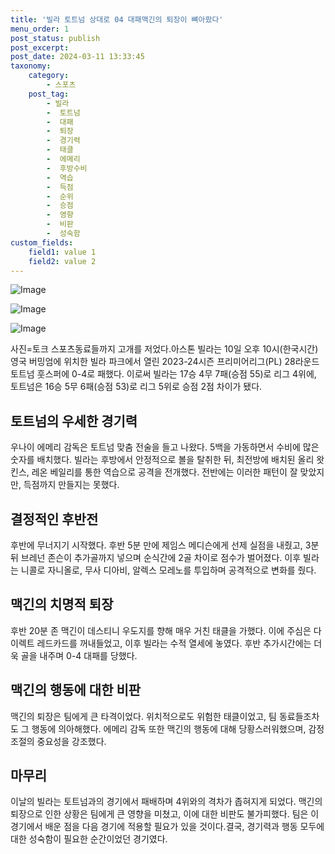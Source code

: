 ```yaml
---
title: '빌라 토트넘 상대로 04 대패맥긴의 퇴장이 뼈아팠다'
menu_order: 1
post_status: publish
post_excerpt: 
post_date: 2024-03-11 13:33:45
taxonomy:
    category:
        - 스포츠
    post_tag:
        - 빌라
        -  토트넘
        -  대패
        -  퇴장
        -  경기력
        -  태클
        -  에메리
        -  후방수비
        -  역습
        -  득점
        -  순위
        -  승점
        -  영향
        -  비판
        -  성숙함
custom_fields:
    field1: value 1
    field2: value 2
---
```


![Image](https://imgnews.pstatic.net/image/413/2024/03/11/0000173710_001_20240311095601459.jpg?type=w647)

![Image](https://imgnews.pstatic.net/image/413/2024/03/11/0000173710_002_20240311095601474.jpeg?type=w647)

![Image](https://imgnews.pstatic.net/image/413/2024/03/11/0000173710_003_20240311095601488.jpeg?type=w647)

사진=토크 스포츠동료들까지 고개를 저었다.아스톤 빌라는 10일 오후 10시(한국시간) 영국 버밍엄에 위치한 빌라 파크에서 열린 2023-24시즌 프리미어리그(PL) 28라운드 토트넘 훗스퍼에 0-4로 패했다. 이로써 빌라는 17승 4무 7패(승점 55)로 리그 4위에, 토트넘은 16승 5무 6패(승점 53)로 리그 5위로 승점 2점 차이가 됐다.
## 토트넘의 우세한 경기력
우나이 에메리 감독은 토트넘 맞춤 전술을 들고 나왔다. 5백을 가동하면서 수비에 많은 숫자를 배치했다. 빌라는 후방에서 안정적으로 볼을 탈취한 뒤, 최전방에 배치된 올리 왓킨스, 레온 베일리를 통한 역습으로 공격을 전개했다. 전반에는 이러한 패턴이 잘 맞았지만, 득점까지 만들지는 못했다.
## 결정적인 후반전
후반에 무너지기 시작했다. 후반 5분 만에 제임스 메디슨에게 선제 실점을 내줬고, 3분 뒤 브레넌 존슨이 추가골까지 넣으며 순식간에 2골 차이로 점수가 벌어졌다. 이후 빌라는 니콜로 자니올로, 무사 디아비, 알렉스 모레노를 투입하며 공격적으로 변화를 줬다.
## 맥긴의 치명적 퇴장
후반 20분 존 맥긴이 데스티니 우도지를 향해 매우 거친 태클을 가했다. 이에 주심은 다이렉트 레드카드를 꺼내들었고, 이후 빌라는 수적 열세에 놓였다. 후반 추가시간에는 더욱 골을 내주며 0-4 대패를 당했다.
## 맥긴의 행동에 대한 비판
맥긴의 퇴장은 팀에게 큰 타격이었다. 위치적으로도 위험한 태클이었고, 팀 동료들조차도 그 행동에 의아해했다. 에메리 감독 또한 맥긴의 행동에 대해 당황스러워했으며, 감정 조절의 중요성을 강조했다.
## 마무리
이날의 빌라는 토트넘과의 경기에서 패배하며 4위와의 격차가 좁혀지게 되었다. 맥긴의 퇴장으로 인한 상황은 팀에게 큰 영향을 미쳤고, 이에 대한 비판도 불가피했다. 팀은 이 경기에서 배운 점을 다음 경기에 적용할 필요가 있을 것이다.결국, 경기력과 행동 모두에 대한 성숙함이 필요한 순간이었던 경기였다.
